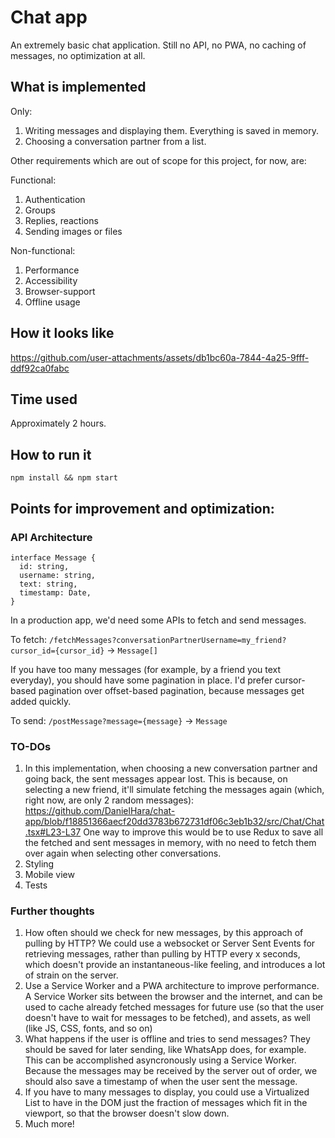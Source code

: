 # Chat app

An extremely basic chat application. Still no API, no PWA, no caching of messages, no optimization at all.

## What is implemented
Only:
1. Writing messages and displaying them. Everything is saved in memory.
2. Choosing a conversation partner from a list.

Other requirements which are out of scope for this project, for now, are:

Functional:
1. Authentication
2. Groups
3. Replies, reactions
4. Sending images or files

Non-functional:
1. Performance
2. Accessibility
3. Browser-support
4. Offline usage


## How it looks like

https://github.com/user-attachments/assets/db1bc60a-7844-4a25-9fff-ddf92ca0fabc

## Time used
Approximately 2 hours.

## How to run it

```
npm install && npm start
```

## Points for improvement and optimization:
### API Architecture
```
interface Message {
  id: string,
  username: string,
  text: string,
  timestamp: Date,
}
```

In a production app, we'd need some APIs to fetch and send messages.

To fetch:
`/fetchMessages?conversationPartnerUsername=my_friend?cursor_id={cursor_id}` -> `Message[]`

If you have too many messages (for example, by a friend you text everyday), you should have some pagination in place. I'd prefer cursor-based pagination over offset-based pagination, because messages get added quickly.

To send:
`/postMessage?message={message}` -> `Message`

### TO-DOs

1. In this implementation, when choosing a new conversation partner and going back, the sent messages appear lost. This is because, on selecting a new friend, it'll simulate fetching the messages again (which, right now, are only 2 random messages):
  https://github.com/DanielHara/chat-app/blob/f18851366aecf20dd3783b672731df06c3eb1b32/src/Chat/Chat.tsx#L23-L37 One way to improve this would be to use Redux to save all the fetched and sent messages in memory, with no need to fetch them over again when selecting other conversations.
2. Styling
3. Mobile view
4. Tests

### Further thoughts
1. How often should we check for new messages, by this approach of pulling by HTTP? We could use a websocket or Server Sent Events for retrieving messages, rather than pulling by HTTP every x seconds, which doesn't provide an instantaneous-like feeling, and introduces a lot of strain on the server.
2. Use a Service Worker and a PWA architecture to improve performance. A Service Worker sits between the browser and the internet, and can be used to cache already fetched messages for future use (so that the user doesn't have to wait for messages to be fetched), and assets, as well (like JS, CSS, fonts, and so on)
3. What happens if the user is offline and tries to send messages? They should be saved for later sending, like WhatsApp does, for example. This can be accomplished asyncronously using a Service Worker. Because the messages may be received by the server out of order, we should also save a timestamp of when the user sent the message.
4. If you have to many messages to display, you could use a Virtualized List to have in the DOM just the fraction of messages which fit in the viewport, so that the browser doesn't slow down.
5. Much more! 

